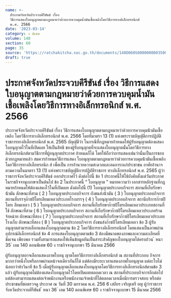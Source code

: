 ```yaml
---
name: >-
  ประกาศจังหวัดประจวบคีรีขันธ์ เรื่อง
  วิธีการแสดงใบอนุญาตตามกฎหมายว่าด้วยการควบคุมน้ำมันเชื้อเพลิงโดยวิธีการทางอิเล็กทรอนิกส์
  พ.ศ. 2566
date: '2023-03-14'
category: ง พิเศษ
volume: 140
section: 60
page: 35
source: 'https://ratchakitcha.soc.go.th/documents/140D060S0000000003500.pdf'
draft: true
---
```


# ประกาศจังหวัดประจวบคีรีขันธ์ เรื่อง วิธีการแสดงใบอนุญาตตามกฎหมายว่าด้วยการควบคุมน้ำมันเชื้อเพลิงโดยวิธีการทางอิเล็กทรอนิกส์ พ.ศ. 2566

ประกาศจังหวัดประจวบคีรีขันธ์ เรื่อง วิธีการแสดงใบอนุญาตตามกฎหมายว่าด้วยการควบคุมน้้ามันเชื้อเพลิง โดยวิธีการทางอิเล็กทรอนิกส์ พ.ศ. 2566 โดยที่มาตรา 13 (1) แห่งพระราชบัญญัติการปฏิบัติราชการทางอิเล็กทรอนิกส์ พ.ศ. 2565 บัญญัติว่า ในกรณีที่กฎหมายก้าหนดให้ผู้รับอนุญาตต้องแสดงใบอนุญาตไว้ในที่เปิดเผย ให้เป็นสิทธิ ของผู้รับอนุญาตที่จะแสดงใบอนุญาตนั้นโดยวิธีการทางอิเล็กทรอนิกส์ตามวิธีการที่ผู้อนุญาตประกาศ ก้าหนดก็ได้ โดยให้ถือว่าการแสดงเช่นว่านั้นเป็นการชอบด้วยกฎหมายแล้ว สมควรก้าหนดวิธีการแสดง ใบอนุญาตตามกฎหมายว่าด้วยการควบคุมน้้ามันเชื้อเพลิง โดยวิธีการทางอิเล็กทรอนิก ส์ เพื่อเป็น การอ้านวยความสะดวกและลดภาระแก่ประชาชน อาศัยอ้านาจตามความในมาตรา 13 (1) แห่งพระราชบัญญัติการปฏิบัติราชการ ทางอิเล็กทรอนิกส์ พ.ศ. 2565 ผู้ว่าราชการจังหวัดประจวบคีรีขันธ์ ออกประกาศไว้ ดังต่อไปนี้ ข้อ 1 ประกาศนี้ให้ใช้บังคับตั้งแต่วันประกาศ ในราชกิจจานุเบกษาเป็นต้นไป ข้อ 2 ในประกาศนี้ “ ใบอนุญาต ” หมายความว่า เอกสารหลักฐานที่กฎหมายก้าหนดให้ต้องแสดงไว้ในที่เปิดเผย ดังต่อไปนี้ (1) ใบอนุญาตประกอบกิจการ สถานที่เก็บรักษาน้้ามัน ลักษณะที่สาม ( 2 ) ใบอนุญาตประกอบกิจการ ถังขนส่งน้้ามัน ( 3 ) ใบอนุญาตประกอบกิจการ สถานที่บรรจุก๊าซปิโตรเลียมเหลวประเภทโรงบรรจุ ( 4 ) ใบอนุญาตประกอบกิจการ สถานีบริการก๊าซปิโตรเ ลียมเหลว ( 5 ) ใบอนุญาตประกอบกิจการ สถานที่เก็บรักษาก๊าซปิโตรเลียมเหลวประเภทสถานที่ใช้ ลักษณะที่สาม ( 6 ) ใบอนุญาตประกอบกิจการ สถานที่เก็บรักษาก๊าซปิโตรเลียมเหลวประเภทร้านจ้าหน่าย ลักษณะที่สอง ( 7 ) ใบอนุญาตประกอบกิจการ สถานที่เก็บรักษาก๊าซปิโตรเลียมเหลวประเภทโรงเก็บ ลักษณะที่สอง ( 8 ) ใบอนุญาตประกอบกิจการ ถังขนส่งก๊าซปิโตรเลียมเหลว ข้อ 3 ผู้รับอนุญาตสามารถเลือกแสดงใบอนุญาตตาม ข้อ 2 โดยวิธีการทางอิเล็กทรอนิกส์ โดยแสดงเป็นภาพผ่านอุปกรณ์อิเล็กทรอนิกส์ ข้อ 4 การแสดงใบอนุญาตตามข้อ 3 ต้องมีขนาดของภาพและความละเอียดที่ชัดเจน เพียงพอ รวมทั้งสามารถแสดงให้เห็นข้อมูลอันเป็นสาระส้าคัญของใบอนุญาตได้ครบถ้วน ้ หนา 35 ่ เลม 140 ตอนพิเศษ 60 ง ราชกิจจานุเบกษา 15 มีนาคม 2566

ผู้รับอนุญาตอาจเลือกแสดงภาพใบอนุ ญาตโดยวิธีการทางอิเล็กทรอนิกส์ ณ สถานที่ประกอบ กิจการมากกว่าหนึ่งใบหรือภาพผ่านหน้าจอเดียวกันก็ได้ แต่ต้องมีระยะเวลาแสดงภาพใบอนุญาต แต่ละใบไม่น้อยกว่าห้าวินาที ข้อ 5 เมื่อผู้รับอนุญาตเลือกแสดงใบอนุญาตโดยวิธีการทางอิเล็กทรอนิกส์ตามข้อ 3 แล้ว ผู้รับอนุญาตไม่ต้องแสดงใบอนุญาตไว้โดยเปิดเผยตลอดเวลา ณ สถานที่ประกอบกิจการอีกต่อไป แต่ต้องสามารถแสดงต่อเจ้าพนักงานหรือพนักงานเจ้าหน้าที่ได้ตลอดเวลาเมื่อมีการตรวจสอบ หรือต่อประชาชนที่ขอตรวจดู ประกาศ ณ วันที่ 30 มกราคม พ.ศ. 256 6 เสถียร เจริญเหรี ยญ ผู้ว่าราชการจังหวัดประจวบคีรีขันธ์ ้ หนา 36 ่ เลม 140 ตอนพิเศษ 60 ง ราชกิจจานุเบกษา 15 มีนาคม 2566
